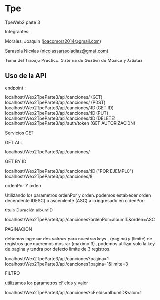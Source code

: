 # Tpe
TpeWeb2 parte 3

Integrantes: 

Morales, Joaquin (joacomora2014@gmail.com)

Sarasola Nicolas (nicolassarasoladiaz@gmail.com)

Tema del Trabajo Práctico: Sistema de Gestión de Música y Artistas


## Uso de la API

endpoint : 


localhost/Web2TpeParte3/api/canciones/ (GET)
localhost/Web2TpeParte3/api/canciones/ (POST)
localhost/Web2TpeParte3/api/canciones/:ID (GET ID)
localhost/Web2TpeParte3/api/canciones/:ID (PUT)
localhost/Web2TpeParte3/api/canciones/:ID (DELETE)
localhost/Web2TpeParte3/api/auth/token (GET AUTORIZACION)

Servicios GET

GET ALL

localhost/Web2TpeParte3/api/canciones/

GET BY ID

localhost/Web2TpeParte3/api/canciones/:ID          ("POR EJEMPLO")    localhost/Web2TpeParte3/api/canciones/8



ordenPor Y orden 

Utilizando los parametros ordenPor y orden. podemos establecer orden decendente (DESC) o ascendente (ASC) a lo ingresado en ordenPor:

titulo 
Duración 
albumID

localhost/Web2TpeParte3/api/canciones?ordenPor=albumID&orden=ASC


PAGINACION

debemos ingresar dos valroes para nuestras keys , (pagina) y  (limite) de registros que queremos mostrar (maximo 3) , podemos utilizar solo la key de pagina y tendra por defecto limite de 3 registros.

localhost/Web2TpeParte3/api/canciones?pagina=1
localhost/Web2TpeParte3/api/canciones?pagina=1&limite=3  


FILTRO 

utilizamos los parametros cFields y valor 

localhost/Web2TpeParte3/api/canciones?cFields=albumID&valor=1



